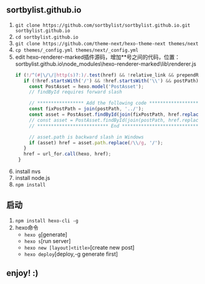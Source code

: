 ## sortbylist.github.io

1. `git clone https://github.com/sortbylist/sortbylist.github.io.git sortbylist.github.io`
2. `cd sortbylist.github.io`
3. `git clone https://github.com/theme-next/hexo-theme-next themes/next`
4. `cp themes/_config.yml themes/next/_config.yml`
5. edit hexo-renderer-marked插件源码，增加**号之间的代码，位置：sortbylist.github.io\node_modules\hexo-renderer-marked\lib\renderer.js
   ```js
   if (!/^(#|\/\/|http(s)?:)/.test(href) && !relative_link && prependRoot) {
      if (!href.startsWith('/') && !href.startsWith('\\') && postPath) {
        const PostAsset = hexo.model('PostAsset');
        // findById requires forward slash
   
        // ***************** Add the following code *******************
        const fixPostPath = join(postPath, '../');
        const asset = PostAsset.findById(join(fixPostPath, href.replace(/\\/g, '/')));
        // const asset = PostAsset.findById(join(postPath, href.replace(/\\/g, '/')));
        // ************************** End *****************************
   
        // asset.path is backward slash in Windows
        if (asset) href = asset.path.replace(/\\/g, '/');
      }
      href = url_for.call(hexo, href);
    }
   ```
6. install nvs
7. install node.js
8. `npm install`  

## 启动

1. `npm install hexo-cli -g`
2. hexo命令
   - `hexo g`[generate]  
   - `hexo s`[run server]  
   - `hexo new [layout]<title>`[create new post]  
   - `hexo deploy`[deploy,-g generate first]  

## enjoy! :)